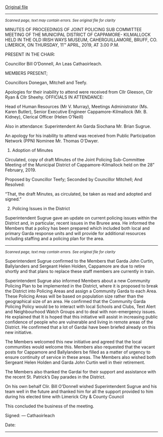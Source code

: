 [Original file](https://www.limerick.ie/sites/default/files/media/documents/2019-09/02%20Minutes%20JPC%20Meeting%2011%204%2019.pdf)

---
*<small>Scanned page, text may contain errors. See original file for clarity</small>*  

MINUTES OF PROCEEDINGS OF JOINT POLICING SUB COMMITTEE
MEETING OF THE MUNICIPAL DISTRICT OF CAPPAMORE-
KILMALLOCK HELD IN THE OLD IRISH WAYS MUSEUM,
CAHERGUILLAMORE, BRUFF, CO. LIMERICK, ON THURSDAY, 11™
APRIL, 2019, AT 3.00 P.M.

PRESENT IN THE CHAIR:

Councillor Bill O’Donnell, An Leas Cathaoirleach.

MEMBERS PRESENT;

Councillors Donegan, Mitchell and Teefy.

Apologies for their inability to attend were received from Cllr Gleeson, Cllr Ryan & Cllr Sheehy.
OFFICIALS IN ATTENDANCE:

Head of Human Resources (Mr V. Murray), Meetings Administrator (Ms. Karen Butler), Senior
Executive Engineer Cappamore-Kilmallock (Mr. B. Kidney), Clerical Officer (Helen O'Neill)

Also in attendance: Superintendent An Garda Siochana Mr. Brian Sugrue.

An apology for his inability to attend was received from Public Participation Network (PPN)
Nominee Mr. Thomas O'Dwyer.

1. Adoption of Minutes

Circulated, copy of draft Minutes of the Joint Policing Sub-Committee Meeting of the
Municipal District of Cappamore-Kilmallock held on the 28” February, 2019.

Proposed by Councillor Teefy;
Seconded by Councillor Mitchell;
And Resolved:

“That, the draft Minutes, as circulated, be taken as read and adopted and signed.”

2. Policing Issues in the District

Superintendent Sugrue gave an update on current policing issues within the District and, in
particular, recent issues in the Bruree area. He informed the Members that a policy has been
prepared which included both local and primary Garda response units and will provide for
additional resources including staffing and a policing plan for the area.


---
*<small>Scanned page, text may contain errors. See original file for clarity</small>*  

Superintendent Sugrue confirmed to the Members that Garda John Curtin, Ballylanders and
Sergeant Helen Holden, Cappamore are due to retire shortly and that plans to replace these
staff members are currently in train.

Superintendent Sugrue also informed Members about a new Community Policing Plan to be
implemented in the District, where it is proposed to break the District into Policing Areas and
assign a Community Garda to each Area. These Policing Areas will be based on population size
rather than the geographical size of an area. He confirmed that the Community Garda Policing
Policy would be to interact with local Schools and Clubs, Text Alert and Neighbourhood Watch
Groups and to deal with non-emergency issues. He explained that It is hoped that this
initiative will assist in increasing public confidence of people who are vulnerable and living in
remote areas of the District. He confirmed that a lot of Gardai have been briefed already on
this new initiative.

The Members welcomed this new initiative and agreed that the local communities would
welcome this. Members also requested that the vacant posts for Cappamore and Ballylanders
be filled as a matter of urgency to ensure continuity of service in these areas. The Members
also wished both Sergeant Helen Holden and Garda John Curtin well in their retirement.

The Members also thanked the Gardai for their support and assistance with the recent St.
Patrick’s Day parades in the District.

On his own behalf Clir. Bill O'Donnell wished Superintendent Sugrue and his team well in the
future and thanked him for all the support provided to him during his elected time with
Limerick City & County Council

This concluded the business of the meeting.

Signed: —
Cathaoirleach

Date:


---
